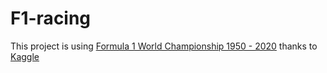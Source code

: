 # F1-racing

This project is using [Formula 1 World Championship 1950 - 2020](https://www.kaggle.com/datasets/rohanrao/formula-1-world-championship-1950-2020) thanks to [Kaggle](https://www.kaggle.com/)
